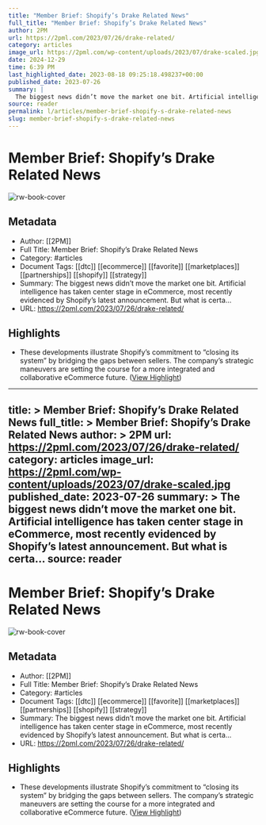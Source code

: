 ```yaml
---
title: "Member Brief: Shopify’s Drake Related News"
full_title: "Member Brief: Shopify’s Drake Related News"
author: 2PM
url: https://2pml.com/2023/07/26/drake-related/
category: articles
image_url: https://2pml.com/wp-content/uploads/2023/07/drake-scaled.jpg
date: 2024-12-29
time: 6:39 PM
last_highlighted_date: 2023-08-18 09:25:18.498237+00:00
published_date: 2023-07-26
summary: |
  The biggest news didn’t move the market one bit. Artificial intelligence has taken center stage in eCommerce, most recently evidenced by Shopify’s latest announcement. But what is certa…
source: reader
permalink: l/articles/member-brief-shopify-s-drake-related-news
slug: member-brief-shopify-s-drake-related-news
---
```

# Member Brief: Shopify’s Drake Related News

![rw-book-cover](https://2pml.com/wp-content/uploads/2023/07/drake-scaled.jpg)

## Metadata
- Author: [[2PM]]
- Full Title: Member Brief: Shopify’s Drake Related News
- Category: #articles
- Document Tags: [[dtc]] [[ecommerce]] [[favorite]] [[marketplaces]] [[partnerships]] [[shopify]] [[strategy]] 
- Summary: The biggest news didn’t move the market one bit. Artificial intelligence has taken center stage in eCommerce, most recently evidenced by Shopify’s latest announcement. But what is certa…
- URL: https://2pml.com/2023/07/26/drake-related/

## Highlights
- These developments illustrate Shopify’s commitment to “closing its system” by bridging the gaps between sellers. The company’s strategic maneuvers are setting the course for a more integrated and collaborative eCommerce future. ([View Highlight](https://read.readwise.io/read/01h83zd7zp3n33qfcav96pvfja))


---
title: >
  Member Brief: Shopify’s Drake Related News
full_title: >
  Member Brief: Shopify’s Drake Related News
author: >
  2PM
url: https://2pml.com/2023/07/26/drake-related/
category: articles
image_url: https://2pml.com/wp-content/uploads/2023/07/drake-scaled.jpg
published_date: 2023-07-26
summary: >
  The biggest news didn’t move the market one bit. Artificial intelligence has taken center stage in eCommerce, most recently evidenced by Shopify’s latest announcement. But what is certa…
source: reader
---
# Member Brief: Shopify’s Drake Related News

![rw-book-cover](https://2pml.com/wp-content/uploads/2023/07/drake-scaled.jpg)

## Metadata
- Author: [[2PM]]
- Full Title: Member Brief: Shopify’s Drake Related News
- Category: #articles
- Document Tags: [[dtc]] [[ecommerce]] [[favorite]] [[marketplaces]] [[partnerships]] [[shopify]] [[strategy]] 
- Summary: The biggest news didn’t move the market one bit. Artificial intelligence has taken center stage in eCommerce, most recently evidenced by Shopify’s latest announcement. But what is certa…
- URL: https://2pml.com/2023/07/26/drake-related/

## Highlights
- These developments illustrate Shopify’s commitment to “closing its system” by bridging the gaps between sellers. The company’s strategic maneuvers are setting the course for a more integrated and collaborative eCommerce future. ([View Highlight](https://read.readwise.io/read/01h83zd7zp3n33qfcav96pvfja))


